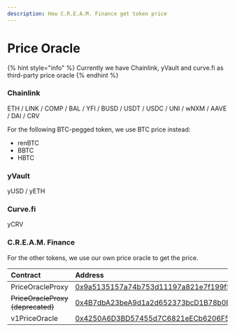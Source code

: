 ```yaml
---
description: How C.R.E.A.M. Finance get token price
---
```


# Price Oracle

{% hint style="info" %}
Currently we have Chainlink, yVault and curve.fi as third-party price oracle
{% endhint %}

### Chainlink

ETH / LINK / COMP / BAL / YFI / BUSD / USDT / USDC / UNI / wNXM / AAVE / DAI / CRV

For the following BTC-pegged token, we use BTC price instead:

* renBTC
* BBTC
* HBTC

### yVault

yUSD / yETH

### Curve.fi

yCRV

### C.R.E.A.M. Finance

For the other tokens, we use our own price oracle to get the price.

| Contract | Address |
| :--- | :--- |
| PriceOracleProxy | [0x9a5135157a74b753d11197a821e7f199f5b2fed0](https://etherscan.io/address/0x9a5135157a74b753d11197a821e7f199f5b2fed0) |
| ~~PriceOracleProxy \(deprecated\)~~ | [0x4B7dbA23beA9d1a2d652373bcD1B78b0E9e0188a](https://etherscan.io/address/0x4B7dbA23beA9d1a2d652373bcD1B78b0E9e0188a) |
| v1PriceOracle | [0x4250A6D3BD57455d7C6821eECb6206F507576cD2](https://etherscan.io/address/0x4250A6D3BD57455d7C6821eECb6206F507576cD2) |

